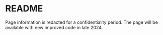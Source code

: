 # README

Page information is redacted for a confidentiality period. The page will be available with new improved code in late 2024.
